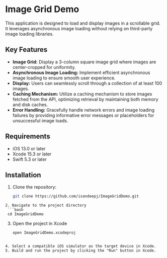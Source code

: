 # Image Grid Demo

This application is designed to load and display images in a scrollable grid. It leverages asynchronous image loading without relying on third-party image loading libraries.

## Key Features
- **Image Grid:** Display a 3-column square image grid where images are center-cropped for uniformity.
- **Asynchronous Image Loading:** Implement efficient asynchronous image loading to ensure smooth user experience.
- **Display:** Users can seamlessly scroll through a collection of at least 100 images.
- **Caching Mechanism:** Utilize a caching mechanism to store images fetched from the API, optimizing retrieval by maintaining both memory and disk caches.
- **Error Handling:** Gracefully handle network errors and image loading failures by providing informative error messages or placeholders for unsuccessful image loads.

## Requirements
- iOS 13.0 or later
- Xcode 15.3 or later
- Swift 5.3 or later

## Installation

1. Clone the repository:
   ```bash
   git clone https://github.com/isandeepj/ImageGridDemo.git
  ```
2. Navigate to the project directory
   ```bash
   cd ImageGridDemo
  ```
  
3. Open the project in Xcode
   ```bash
   open ImageGridDemo.xcodeproj
  ```
  
4. Select a compatible iOS simulator as the target device in Xcode.
5. Build and run the project by clicking the "Run" button in Xcode.
